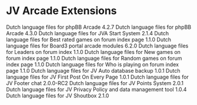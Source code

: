 # JV Arcade Extensions

Dutch language files for phpBB Arcade 4.2.7
Dutch language files for phpBB Arcade 4.3.0
Dutch language files for JVA Start System 2.1.4
Dutch language files for Best rated games on forum index page 1.1.0
Dutch language files for Board3 portal arcade modules 6.2.0
Dutch language files for Leaders on forum index 1.1.0
Dutch language files for New games on forum index page 1.1.0
Dutch language files for Random games on forum index page 1.1.0
Dutch language files for Who is playing on forum index page 1.1.0
Dutch language files for JV Auto database backup 1.0.1
Dutch language files for JV First Post On Every Page 1.0.1
Dutch language files for JV Footer chat 2.0.0-RC2
Dutch language files for JV Points System 2.0.1
Dutch language files for JV Privacy Policy and data management tool 1.0.4
Dutch language files for JV Shoutbox 2.1.0
